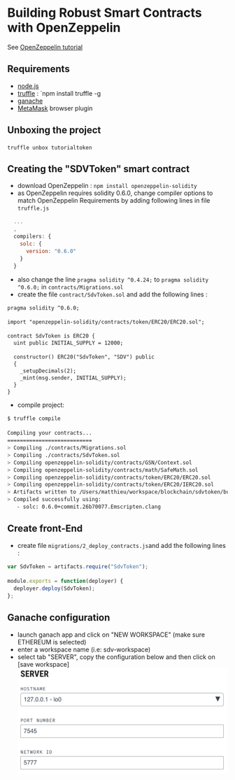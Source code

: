 # Building Robust Smart Contracts with OpenZeppelin

See [OpenZeppelin tutorial](https://www.trufflesuite.com/tutorials/robust-smart-contracts-with-openzeppelin)

## Requirements
- [node.js](https://nodejs.org)
- [truffle](https://www.trufflesuite.com/truffle) : `npm install truffle -g
- [ganache](https://www.trufflesuite.com/ganache)
- [MetaMask](https://metamask.io/) browser plugin

## Unboxing the project

`truffle unbox tutorialtoken`

## Creating the "SDVToken" smart contract

- download OpenZeppelin : `npm install openzeppelin-solidity`
- as OpenZeppelin requires solidity 0.6.0, change compiler options to match OpenZeppelin Requirements by adding following lines in file `truffle.js`
```js
  ...
  ,
  compilers: {
    solc: {
      version: "0.6.0"  
    }
  }
```
- also change the line `pragma solidity ^0.4.24;` to `pragma solidity ^0.6.0;` in `contracts/Migrations.sol`
- create the file `contract/SdvToken.sol` and add the following lines :

```solidity
pragma solidity ^0.6.0;

import "openzeppelin-solidity/contracts/token/ERC20/ERC20.sol";

contract SdvToken is ERC20 {
  uint public INITIAL_SUPPLY = 12000;

  constructor() ERC20("SdvToken", "SDV") public
  {
    _setupDecimals(2);
    _mint(msg.sender, INITIAL_SUPPLY);
  }
}
```
- compile project:

```bash
$ truffle compile

Compiling your contracts...
===========================
> Compiling ./contracts/Migrations.sol
> Compiling ./contracts/SdvToken.sol
> Compiling openzeppelin-solidity/contracts/GSN/Context.sol
> Compiling openzeppelin-solidity/contracts/math/SafeMath.sol
> Compiling openzeppelin-solidity/contracts/token/ERC20/ERC20.sol
> Compiling openzeppelin-solidity/contracts/token/ERC20/IERC20.sol
> Artifacts written to /Users/matthieu/workspace/blockchain/sdvtoken/build/contracts
> Compiled successfully using:
   - solc: 0.6.0+commit.26b70077.Emscripten.clang
```

## Create front-End

- create file `migrations/2_deploy_contracts.js`and add the following lines :

```js
var SdvToken = artifacts.require("SdvToken");

module.exports = function(deployer) {
  deployer.deploy(SdvToken);
};
```


## Ganache configuration

- launch ganach app and click on "NEW WORKSPACE" (make sure ETHEREUM is selected)
- enter a workspace name (i.e: sdv-workspace)
- select tab "SERVER", copy the configuration below and then click on [save workspace]
![](https://raw.githubusercontent.com/matthieuaudemard/SdvToken/master/img/ganache-config-server.png)
